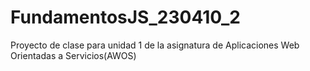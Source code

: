 # FundamentosJS_230410_2
Proyecto de clase para unidad 1 de la asignatura de Aplicaciones Web Orientadas a Servicios(AWOS)
